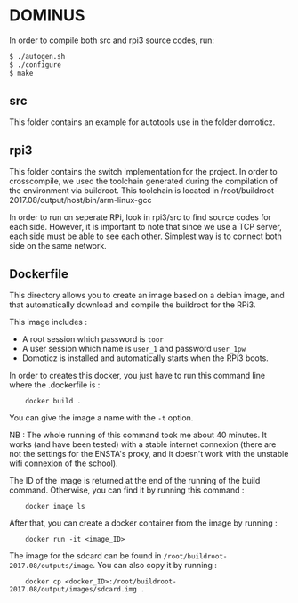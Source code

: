 # DOMINUS

In order to compile both src and rpi3 source codes, run:

```` bash
$ ./autogen.sh
$ ./configure
$ make
````

## src

This folder contains an example for autotools use in the folder domoticz.

## rpi3

This folder contains the switch implementation for the project.
In order to crosscompile, we used the toolchain generated during the compilation of the environment via buildroot.
This toolchain is located in /root/buildroot-2017.08/output/host/bin/arm-linux-gcc

In order to run on seperate RPi, look in rpi3/src to find source codes for each side.
However, it is important to note that since we use a TCP server, each side must be able to see each other.
Simplest way is to connect both side on the same network.


## Dockerfile

This directory allows you to create an image based on a debian image, and that automatically download and compile the buildroot for the RPi3.

This image includes :
* A root session which password is `toor`
* A user session which name is `user_1` and password `user_1pw`
* Domoticz is installed and automatically starts when the RPi3 boots.

In order to creates this docker, you just have to run this command line where the .dockerfile is :

		docker build .

You can give the image a name with the `-t` option.

NB : The whole running of this command took me about 40 minutes. It works (and have been tested) with a stable internet connexion (there are not the settings for the ENSTA's proxy, and it doesn't work with the unstable wifi connexion of the school).


The ID of the image is returned at the end of the running of the build command. Otherwise, you can find it by running this command :

		docker image ls

After that, you can create a docker container from the image by running :

		docker run -it <image_ID> 

The image for the sdcard can be found in `/root/buildroot-2017.08/outputs/image`. 
You can also copy it by running :

		docker cp <docker_ID>:/root/buildroot-2017.08/output/images/sdcard.img .

